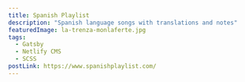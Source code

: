 ```yaml
---
title: Spanish Playlist
description: "Spanish language songs with translations and notes"
featuredImage: la-trenza-monlaferte.jpg
tags:
  - Gatsby
  - Netlify CMS
  - SCSS
postLink: https://www.spanishplaylist.com/
---
```

